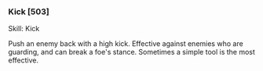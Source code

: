 ### Kick [503]

Skill: Kick

Push an enemy back with a high kick. Effective against enemies who are guarding, and can break a foe's stance. Sometimes a simple tool is the most effective.